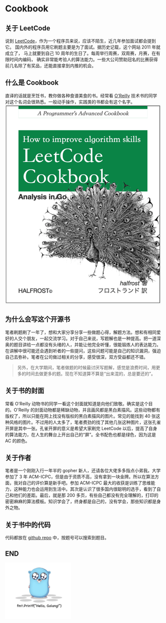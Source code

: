 # Cookbook

## 关于 LeetCode
说到 [LeetCode](https://leetcode-cn.com)，作为一个程序员来说，应该不陌生，近几年参加面试都会提到它。
国内外的程序员用它刷题主要是为了面试。据历史记载，这个网站 2011 年就成立了，
马上就要到自己 10 周年的生日了。每周举行周赛，双周赛，月赛，在有限时间内编码，
确实非常能考验人的算法能力。一些大公司赞助冠名的比赛获得前几名除了有奖品，还能直接拿到内推的机会。

## 什么是 Cookbook
直译的话就是烹饪书，教你做各种食谱美食的书。经常看 [O'Reilly](https://baike.baidu.com/item/O%27Reilly?fr=aladdin) 技术书的同学对这个名词会很熟悉。一般动手操作，实践类的书都会有这个名字。
![cookbook](./img/cookbook.png)

## 为什么会写这个开源书
笔者刷题刷了一年了，想和大家分享分享一些做题心得，解题方法。想和有相同爱好的人交个朋友，一起交流学习。对于自己来说，写题解也是一种提高。把一道深奥的题目讲给一点都没有头绪的人，并能让他完全听懂，很能锻炼人的表达能力。在讲解中很可能还会遇到听者的一些提问，这些问题可能是自己的知识漏洞，强迫自己去弥补。笔者在公司做过相关的分享，感受很深，双方受益都还不错。

> 另外，在大学期间，笔者做题的时候最讨厌写题解，感觉是浪费时间，用更多的时间去做更多的题。现在不知道算不算是“出来混的，总是要还的”。

## 关于书的封面
常看 O'Reilly 动物书的同学一看这个封面就知道是向他们致敬。确实是这个目的。O'Reilly 的封面动物都是稀缺动物，并且画风都是黑白素描风。这些动物都有版权了，所以只能在网上找没有版权的黑白素描风的图片。常见的能找到 40 张这种风格的图片。不过用的人太多了，笔者费劲的找了其他几张这种图片，这张孔雀开屏是其中一张。孔雀开屏的意义是希望大家刷完 LeetCode 以后，提高了自身的算法能力，在人生的舞台上开出自己的“屏”。全书配色也都是绿色，因为这是 AC 的颜色。

## 关于作者
笔者是一个刚刚入行一年半的 gopher 新人，还请各位大佬多多指点小弟我。大学参加了 3 年 ACM-ICPC，但是由于资质不高，没有拿到一块金牌。所以在算法方面，我对自己的评价算是新手吧。参加 ACM-ICPC 最大的收获是训练了思维能力，这种能力也会运用到生活中。其次是认识了很多国内很聪明的选手，看到了自己和他们的差距。最后，就是那 200 多页，有些自己都没有完全理解的，打印的密密麻麻的算法模板。知识学会了，终身都是自己的，没有学会，那些知识都是身外之物。

## 关于书中的代码
代码都放在 [github repo](https://github.com/) 中，按题号可以搜索到题目。

## END
![goer](./img/goer.png)